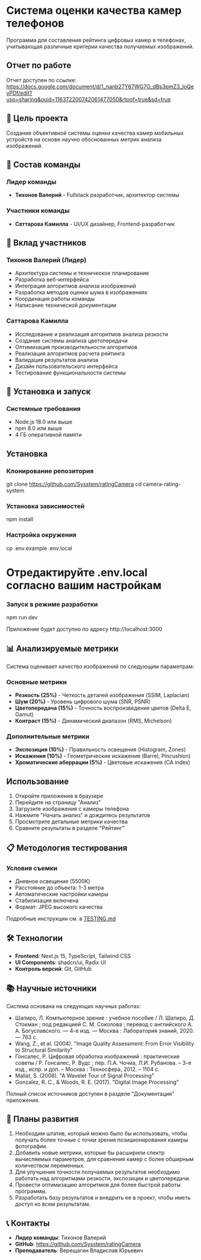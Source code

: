 # Система оценки качества камер телефонов

Программа для составления рейтинга цифровых камер в телефонах, учитывающая различные критерии качества получаемых изображений.

## Отчет по работе

Отчет доступен по ссылке:
https://docs.google.com/document/d/1_nanb27Y67WG7O_dBs3pmZ3_loQevPDf/edit?usp=sharing&ouid=116372200742061477050&rtpof=true&sd=true

## 🎯 Цель проекта

Создание объективной системы оценки качества камер мобильных устройств на основе научно обоснованных метрик анализа изображений.

## 👥 Состав команды

### Лидер команды
- **Тихонов Валерий** - Fullstack разработчик, архитектор системы

### Участники команды
- **Свттарова Камилла** - UI/UX дизайнер, Frontend-разработчик

## 🔧 Вклад участников

### Тихонов Валерий (Лидер)
- Архитектура системы и техническое планирование
- Разработка веб-интерфейса
- Интеграция алгоритмов анализа изображений
- Разработка методов оценки шума в изображениях
- Координация работы команды
- Написание технической документации

### Саттарова Камилла
- Исследование и реализация алгоритмов анализа резкости
- Создание системы анализа цветопередачи
- Оптимизация производительности алгоритмов
- Реализация алгоритмов расчета рейтинга
- Валидация результатов анализа
- Дизайн пользовательского интерфейса
- Тестирование функциональности системы


## 🚀 Установка и запуск

### Системные требования
- Node.js 18.0 или выше
- npm 8.0 или выше
- 4 ГБ оперативной памяти

## Установка

### Клонирование репозитория
git clone https://github.com/Sysstem/ratingCamera
cd camera-rating-system

### Установка зависимостей
npm install

### Настройка окружения
cp .env.example .env.local
# Отредактируйте .env.local согласно вашим настройкам

### Запуск в режиме разработки
npm run dev


Приложение будет доступно по адресу http://localhost:3000


## 📊 Анализируемые метрики

Система оценивает качество изображений по следующим параметрам:

### Основные метрики
- **Резкость (25%)** - Четкость деталей изображения (SSIM, Laplacian)
- **Шум (20%)** - Уровень цифрового шума (SNR, PSNR)
- **Цветопередача (15%)** - Точность воспроизведения цветов (Delta E, Gamut)
- **Контраст (15%)** - Динамический диапазон (RMS, Michelson)

### Дополнительные метрики
- **Экспозиция (10%)** - Правильность освещения (Histogram, Zones)
- **Искажения (10%)** - Геометрические искажения (Barrel, Pincushion)
- **Хроматические аберрации (5%)** - Цветовые искажения (CA index)


## Использование

1. Откройте приложение в браузере
2. Перейдите на страницу "Анализ"
3. Загрузите изображения с камеры телефона
4. Нажмите "Начать анализ" и дождитесь результатов
5. Просмотрите детальные метрики качества
6. Сравните результаты в разделе "Рейтинг"

## 📋 Методология тестирования

### Условия съемки
- Дневное освещение (5500K)
- Расстояние до объекта: 1-3 метра
- Автоматические настройки камеры
- Стабилизация включена
- Формат: JPEG высокого качества

Подробные инструкции см. в [TESTING.md](TESTING.md)

## 🛠️ Технологии

- **Frontend**: Next.js 15, TypeScript, Tailwind CSS
- **UI Components**: shadcn/ui, Radix UI
- **Контроль версий**: Git, GitHub

## 📚 Научные источники

Система основана на следующих научных работах:

- Шапиро, Л. Компьютерное зрение : учебное пособие / Л. Шапиро, Д. Стокман ; под редакцией С. М. Соколова ; перевод с английского А. А. Богуславского. — 4-е изд. — Москва : Лаборатория знаний, 2020. — 763 с.
- Wang, Z., et al. (2004). "Image Quality Assessment: From Error Visibility to Structural Similarity"
- Гонсалес, Р. Цифровая обработка изображений : практические советы / Р. Гонсалес, Р. Вудс ; пер. П.А. Чочиа, Л.И. Рубанова. – 3-е изд., испр. и доп. – Москва : Техносфера, 2012. – 1104 с.
- Mallat, S. (2008). "A Wavelet Tour of Signal Processing"
- Gonzalez, R. C., & Woods, R. E. (2017). "Digital Image Processing"

Полный список источников доступен в разделе "Документация" приложения.

## 🔮 Планы развития

1.	Необходим штатив, который можно было бы использовать, чтобы получать более точные с точки зрения позиционирования камеры фотографии.
2.	Добавить новые метрики, которые бы расширили спектр вычисляемых параметров, для сравнения камер с более обширным количеством переменных.
3.	Для улучшения точности получаемых результатов необходимо работать над алгоритмами резкости, экспозиции и цветопередачи.
4.	Провести оптимизацию алгоритмов для более быстрой работы программы.
5.	Разработать базу результатов и внедрить ее в проект, чтобы иметь доступ ко всем результатам.


## 📞 Контакты

- **Лидер команды**: Тихонов Валерий
- **GitHub**: https://github.com/Sysstem/ratingCamera
- **Преподаватель**: Верещагин Владислав Юрьевич

